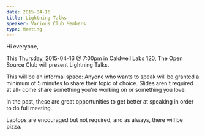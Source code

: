 ```yaml
---
date: 2015-04-16
title: Lightning Talks
speaker: Various Club Members
type: Meeting
---
```

Hi everyone,

This Thursday, 2015-04-16 @ 7:00pm in Caldwell Labs 120, The Open Source Club will present Lightning Talks.

This will be an informal space: Anyone who wants to speak will be granted a minimum of 5 minutes to share their topic of choice. Slides aren't required at all- come share something you're working on or something you love.

In the past, these are great opportunities to get better at speaking in order to do full meeting.

Laptops are encouraged but not required, and as always, there will be pizza.
